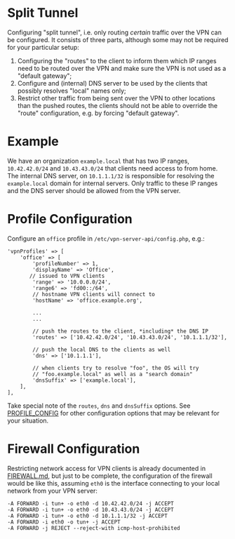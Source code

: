 # Split Tunnel

Configuring "split tunnel", i.e. only routing _certain_ traffic over the VPN 
can be configured. It consists of three parts, although some may not be 
required for your particular setup:

1. Configuring the "routes" to the client to inform them which IP ranges need 
   to be routed over the VPN and make sure the VPN is not used as a "default 
   gateway";
2. Configure and (internal) DNS server to be used by the clients that possibly
   resolves "local" names only;
3. Restrict other traffic from being sent over the VPN to other locations than
   the pushed routes, the clients should not be able to override the "route" 
   configuration, e.g. by forcing "default gateway".

# Example

We have an organization `example.local` that has two IP ranges, `10.42.42.0/24` 
and `10.43.43.0/24` that clients need access to from home. The internal DNS 
server, on `10.1.1.1/32` is responsible for resolving the `example.local` 
domain for internal servers. Only traffic to these IP ranges and the DNS server
should be allowed from the VPN server.

# Profile Configuration

Configure an `office` profile in `/etc/vpn-server-api/config.php`, e.g.:

    'vpnProfiles' => [
        'office' => [
            'profileNumber' => 1,
            'displayName' => 'Office',
           // issued to VPN clients
            'range' => '10.0.0.0/24',
            'range6' => 'fd00::/64',
            // hostname VPN clients will connect to
            'hostName' => 'office.example.org',

            ...
            ...

            // push the routes to the client, *including* the DNS IP
            'routes' => ['10.42.42.0/24', '10.43.43.0/24', '10.1.1.1/32'],

            // push the local DNS to the clients as well
            'dns' => ['10.1.1.1'],

            // when clients try to resolve "foo", the OS will try 
            // "foo.example.local" as well as a "search domain"
            'dnsSuffix' => ['example.local'],
        ],
    ],

Take special note of the `routes`, `dns` and `dnsSuffix` options. See 
[PROFILE_CONFIG](PROFILE_CONFIG.md) for other configuration options that may be
relevant for your situation.

# Firewall Configuration

Restricting network access for VPN clients is already documented in 
[FIREWALL.md](FIREWALL.md#reject-forwarding-traffic), but just to be complete,
the configuration of the firewall would be like this, assuming `eth0` is the 
interface connecting to your local network from your VPN server:

    -A FORWARD -i tun+ -o eth0 -d 10.42.42.0/24 -j ACCEPT
    -A FORWARD -i tun+ -o eth0 -d 10.43.43.0/24 -j ACCEPT
    -A FORWARD -i tun+ -o eth0 -d 10.1.1.1/32 -j ACCEPT
    -A FORWARD -i eth0 -o tun+ -j ACCEPT
    -A FORWARD -j REJECT --reject-with icmp-host-prohibited
